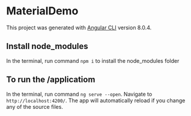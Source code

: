 # MaterialDemo

This project was generated with [Angular CLI](https://github.com/angular/angular-cli) version 8.0.4.

## Install node_modules

In the terminal, run command `npm i` to install the node_modules folder

## To run the /applicatiom

In the terminal, run command `ng serve --open`. Navigate to `http://localhost:4200/`. The app will automatically reload if you change any of the source files.


